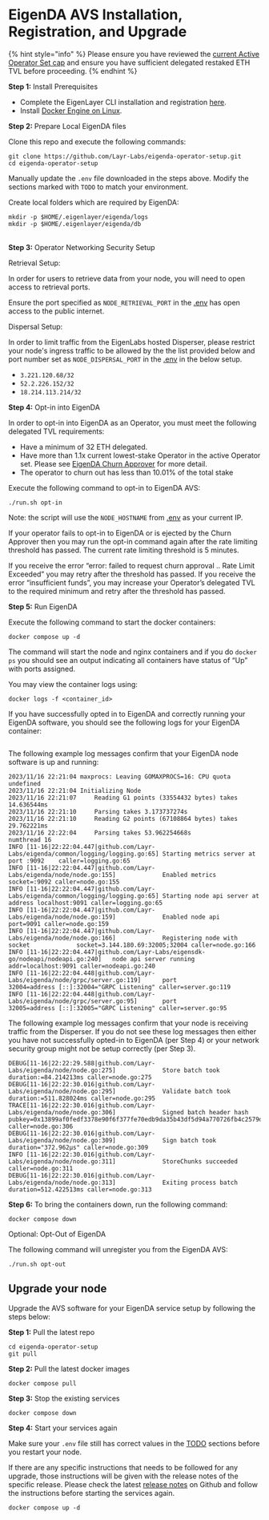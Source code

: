 # EigenDA AVS Installation, Registration, and Upgrade

{% hint style="info" %}
Please ensure you have reviewed the [current Active Operator Set cap](https://docs.eigenlayer.xyz/operator-guides/avs-installation-and-registration/eigenda-operator-guide#eigenda-churn-approver) and ensure you have sufficient delegated restaked ETH TVL before proceeding.
{% endhint %}

**Step 1:** Install Prerequisites

* Complete the EigenLayer CLI installation and registration [here](https://docs.eigenlayer.xyz/operator-guides/operator-installation).
* Install [Docker Engine on Linux](https://docs.docker.com/engine/install/ubuntu/).



**Step 2:** Prepare Local EigenDA files

Clone this repo and execute the following commands:


```
git clone https://github.com/Layr-Labs/eigenda-operator-setup.git
cd eigenda-operator-setup
```


Manually update the `.env` file downloaded in the steps above. Modify the sections marked with `TODO` to match your environment.

Create local folders which are required by EigenDA:

```
mkdir -p $HOME/.eigenlayer/eigenda/logs
mkdir -p $HOME/.eigenlayer/eigenda/db
```

\
**Step 3:** Operator Networking Security Setup

Retrieval Setup:

In order for users to retrieve data from your node, you will need to open access to retrieval ports.

Ensure the port specified as `NODE_RETRIEVAL_PORT` in the [.env](https://github.com/Layr-Labs/eigenda-operator-setup/blob/master/.env#L17) has open access to the public internet.

Dispersal Setup:

In order to limit traffic from the EigenLabs hosted Disperser, please restrict your node's ingress traffic to be allowed by the the list provided below and port number set as `NODE_DISPERSAL_PORT` in the [.env](https://github.com/Layr-Labs/eigenda-operator-setup/blob/master/.env#L14) in the below setup.

* `3.221.120.68/32`
* `52.2.226.152/32`
* `18.214.113.214/32`



**Step 4:** Opt-in into EigenDA

In order to opt-in into EigenDA as an Operator, you must meet the following delegated TVL requirements:

* Have a minimum of 32 ETH delegated.
* Have more than 1.1x current lowest-stake Operator in the active Operator set. Please see [EigenDA Churn Approver](https://docs.eigenlayer.xyz/operator-guides/avs-installation-and-registration/eigenda-operator-guide#eigenda-churn-approver) for more detail.
* The operator to churn out has less than 10.01% of the total stake

Execute the following command to opt-in to EigenDA AVS:

```
./run.sh opt-in
```

Note: the script will use the `NODE_HOSTNAME` from [.env](https://github.com/Layr-Labs/eigenda-operator-setup/blob/d677db9636edd0c1f83f642aba0a9d12bb95763e/.env#L59) as your current IP.

If your operator fails to opt-in to EigenDA or is ejected by the Churn Approver then you may run the opt-in command again after the rate limiting threshold has passed. The current rate limiting threshold is 5 minutes.

If you receive the error “error: failed to request churn approval .. Rate Limit Exceeded” you may retry after the threshold has passed. If you receive the error “insufficient funds”, you may increase your Operator’s delegated TVL to the required minimum and retry after the threshold has passed.



**Step 5:** Run EigenDA

Execute the following command to start the docker containers:

```
docker compose up -d
```

The command will start the node and nginx containers and if you do `docker ps` you should see an output indicating all containers have status of “Up” with ports assigned.

You may view the container logs using:

```
docker logs -f <container_id>
```

If you have successfully opted in to EigenDA and correctly running your EigenDA software, you should see the following logs for your EigenDA container:

<figure><img src="https://lh7-us.googleusercontent.com/ChHGDKp5snAoYL8tDoK7Ass_5z8eimOnJm92ozW3HgoWNKstMUHl5Gpu9qc4Vki1szN_C5i4nMbhP08EbhFeS5-dQHb3F1Id4y1hRFbfn_UChMCFBFlK0M0INjfkqzphgfxswHBraDksxHzsvbxphQ0" alt=""/><figcaption></figcaption></figure>

The following example log messages confirm that your EigenDA node software is up and running:


```
2023/11/16 22:21:04 maxprocs: Leaving GOMAXPROCS=16: CPU quota undefined
2023/11/16 22:21:04 Initializing Node
2023/11/16 22:21:07     Reading G1 points (33554432 bytes) takes 14.636544ms
2023/11/16 22:21:10     Parsing takes 3.173737274s
2023/11/16 22:21:10     Reading G2 points (67108864 bytes) takes 29.762221ms
2023/11/16 22:22:04     Parsing takes 53.962254668s
numthread 16
INFO [11-16|22:22:04.447|github.com/Layr-Labs/eigenda/common/logging/logging.go:65] Starting metrics server at port :9092    caller=logging.go:65
INFO [11-16|22:22:04.447|github.com/Layr-Labs/eigenda/node/node.go:155]             Enabled metrics                          socket=:9092 caller=node.go:155
INFO [11-16|22:22:04.447|github.com/Layr-Labs/eigenda/common/logging/logging.go:65] Starting node api server at address localhost:9091 caller=logging.go:65
INFO [11-16|22:22:04.447|github.com/Layr-Labs/eigenda/node/node.go:159]             Enabled node api                         port=9091 caller=node.go:159
INFO [11-16|22:22:04.447|github.com/Layr-Labs/eigenda/node/node.go:166]             Registering node with socket             socket=3.144.180.69:32005;32004 caller=node.go:166
INFO [11-16|22:22:04.447|github.com/Layr-Labs/eigensdk-go/nodeapi/nodeapi.go:240]   node api server running                  addr=localhost:9091 caller=nodeapi.go:240
INFO [11-16|22:22:04.448|github.com/Layr-Labs/eigenda/node/grpc/server.go:119]      port                                     32004=address [::]:32004="GRPC Listening" caller=server.go:119
INFO [11-16|22:22:04.448|github.com/Layr-Labs/eigenda/node/grpc/server.go:95]       port                                     32005=address [::]:32005="GRPC Listening" caller=server.go:95

```


The following example log messages confirm that your node is receiving traffic from the Disperser. If you do not see these log messages then either you have not successfully opted-in to EigenDA (per Step 4) or your network security group might not be setup correctly (per Step 3).


```
DEBUG[11-16|22:22:29.588|github.com/Layr-Labs/eigenda/node/node.go:275]             Store batch took                         duration:=84.214213ms caller=node.go:275
DEBUG[11-16|22:22:30.016|github.com/Layr-Labs/eigenda/node/node.go:295]             Validate batch took                      duration:=511.828024ms caller=node.go:295
TRACE[11-16|22:22:30.016|github.com/Layr-Labs/eigenda/node/node.go:306]             Signed batch header hash                 pubkey=0x13899af0fedf3378e90f6f377fe70edb9da35b43df5d94a770726fb4c2579df1112ed18cfd4390acc718aae6a60610e3313737f5e2e3403723f84a1752e47d731812c7c36b95c3e206fb44460e8470cc5ef274cbaae5d837d7d032bfb10c34a90d33dad25a1a1f19f453b2b6f0cef854fd381d9b876bcaf4a9562459b23c212d caller=node.go:306
DEBUG[11-16|22:22:30.016|github.com/Layr-Labs/eigenda/node/node.go:309]             Sign batch took                          duration="372.962µs" caller=node.go:309
INFO [11-16|22:22:30.016|github.com/Layr-Labs/eigenda/node/node.go:311]             StoreChunks succeeded                    caller=node.go:311
DEBUG[11-16|22:22:30.016|github.com/Layr-Labs/eigenda/node/node.go:313]             Exiting process batch                    duration=512.422513ms caller=node.go:313
```




**Step 6:** To bring the containers down, run the following command:

```
docker compose down
```



Optional: Opt-Out of EigenDA

The following command will unregister you from the EigenDA AVS:

```
./run.sh opt-out
```

## Upgrade your node

Upgrade the AVS software for your EigenDA service setup by following the steps below:

**Step 1:** Pull the latest repo

```
cd eigenda-operator-setup
git pull
```

**Step 2:** Pull the latest docker images

```
docker compose pull
```

**Step 3:** Stop the existing services

```
docker compose down
```

**Step 4:** Start your services again

Make sure your `.env` file still has correct values in the [TODO](https://github.com/Layr-Labs/eigenda-operator-setup/blob/master/.env#L60) sections before you restart your node.

If there are any specific instructions that needs to be followed for any upgrade, those instructions will be given with the release notes of the specific release. Please check the latest [release notes](https://github.com/Layr-Labs/eigenda-operator-setup/releases) on Github and follow the instructions before starting the services again.

```
docker compose up -d
```

